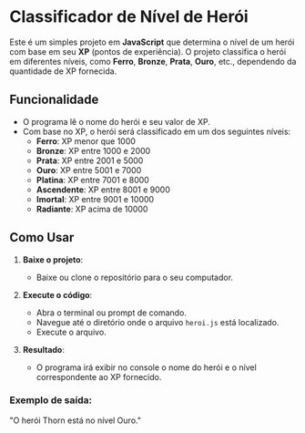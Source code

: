 # Classificador de Nível de Herói

Este é um simples projeto em **JavaScript** que determina o nível de um herói com base em seu **XP** (pontos de experiência). O projeto classifica o herói em diferentes níveis, como **Ferro**, **Bronze**, **Prata**, **Ouro**, etc., dependendo da quantidade de XP fornecida.

## Funcionalidade

- O programa lê o nome do herói e seu valor de XP.
- Com base no XP, o herói será classificado em um dos seguintes níveis:
  - **Ferro**: XP menor que 1000
  - **Bronze**: XP entre 1000 e 2000
  - **Prata**: XP entre 2001 e 5000
  - **Ouro**: XP entre 5001 e 7000
  - **Platina**: XP entre 7001 e 8000
  - **Ascendente**: XP entre 8001 e 9000
  - **Imortal**: XP entre 9001 e 10000
  - **Radiante**: XP acima de 10000

## Como Usar

1. **Baixe o projeto**:
   - Baixe ou clone o repositório para o seu computador.

2. **Execute o código**:
   - Abra o terminal ou prompt de comando.
   - Navegue até o diretório onde o arquivo `heroi.js` está localizado.
   - Execute o arquivo.

3. **Resultado**:
   - O programa irá exibir no console o nome do herói e o nível correspondente ao XP fornecido.

### Exemplo de saída:
"O herói Thorn está no nível Ouro."
